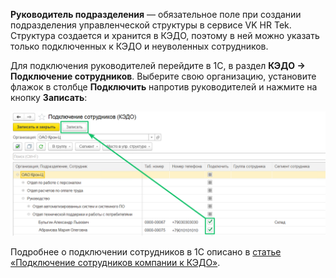 **Руководитель подразделения** — обязательное поле при создании подразделения управленческой структуры в сервисе VK HR Tek. Структура создается и хранится в КЭДО, поэтому в ней можно указать только подключенных к КЭДО и неуволенных сотрудников.

Для подключения руководителей перейдите в 1С, в раздел **КЭДО → Подключение сотрудников**. Выберите свою организацию, установите флажок в столбце **Подключить** напротив руководителей и нажмите на кнопку **Записать**:

![Подключение руководителей в 1С](./assets/connecting_managers1.png)

Подробнее о подключении сотрудников в 1С описано в [статье «Подключение сотрудников компании к КЭДО»](/ru/1C/user/employees/connect). 